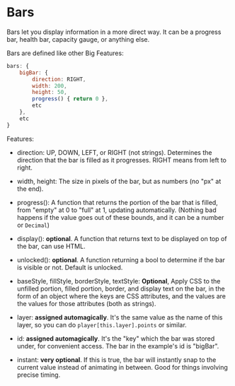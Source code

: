 # Bars

Bars let you display information in a more direct way. It can be a progress bar, health bar, capacity gauge, or anything else.

Bars are defined like other Big Features:

```js
bars: {
    bigBar: {
        direction: RIGHT,
        width: 200,
        height: 50,
        progress() { return 0 },
        etc
    },
    etc
}
```

Features:

- direction: UP, DOWN, LEFT, or RIGHT (not strings). Determines the direction that the bar is filled as it progresses. RIGHT means from left to right.

- width, height: The size in pixels of the bar, but as numbers (no "px" at the end).

- progress(): A function that returns the portion of the bar that is filled, from "empty" at 0 to "full" at 1, updating automatically.
    (Nothing bad happens if the value goes out of these bounds, and it can be a number or `Decimal`)

- display(): **optional**. A function that returns text to be displayed on top of the bar, can use HTML.

- unlocked(): **optional**. A function returning a bool to determine if the bar is visible or not. Default is unlocked.

- baseStyle, fillStyle, borderStyle, textStyle: **Optional**, Apply CSS to the unfilled portion, filled portion, border, and display text on the bar, in the form of an object where the keys are CSS attributes, and the values are the values for those attributes (both as strings).

- layer: **assigned automagically**. It's the same value as the name of this layer, so you can do `player[this.layer].points` or similar.

- id: **assigned automagically**. It's the "key" which the bar was stored under, for convenient access. The bar in the example's id is "bigBar".


- instant: **very optional**. If this is true, the bar will instantly snap to the current value instead of animating in between. Good for things involving precise timing.